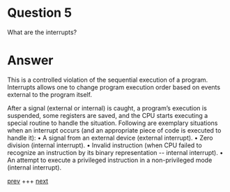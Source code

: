 
# Question 5


What are the interrupts?


# Answer




This is a controlled violation of the sequential execution of a program. 
Interrupts allows one to change program execution order based on events external to
the program itself. 

After a signal (external or internal) is caught, a program’s execution is suspended, some
registers are saved, and the CPU starts executing a special routine to handle the situation. Following are
exemplary situations when an interrupt occurs (and an appropriate piece of code is executed to handle it):
• A signal from an external device (external interrupt).
• Zero division (internal interrupt).
• Invalid instruction (when CPU failed to recognize an instruction by its binary
representation -- internal interrupt).
• An attempt to execute a privileged instruction in a non-privileged mode (internal interrupt).



[prev](004.md) +++ [next](006.md)
